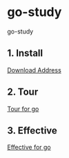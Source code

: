 # go-study
go-study

## 1. Install 

[Download Address](https://go.dev/dl/)

## 2. Tour

[Tour for go](https://tour.go-zh.org/concurrency/1)

## 3. Effective

[Effective for go](https://go.dev/doc/effective_go#examples)